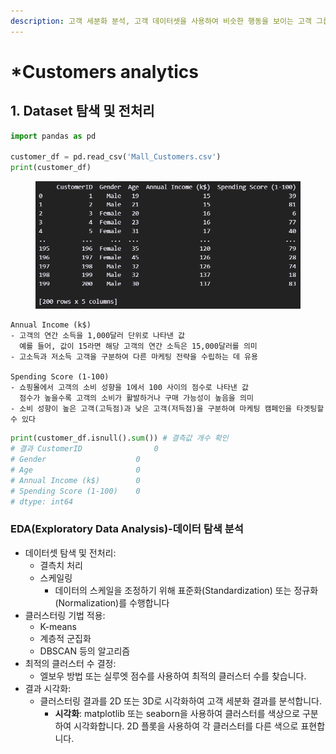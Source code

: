 ```yaml
---
description: 고객 세분화 분석, 고객 데이터셋을 사용하여 비슷한 행동을 보이는 고객 그룹을 식별
---
```


# \*Customers analytics

## 1. Dataset 탐색 및 전처리

```python
import pandas as pd

customer_df = pd.read_csv('Mall_Customers.csv')
print(customer_df)
```

<figure><img src="../../../../.gitbook/assets/image.png" alt=""><figcaption></figcaption></figure>

```
Annual Income (k$)
- 고객의 연간 소득을 1,000달러 단위로 나타낸 값
  예를 들어, 값이 15라면 해당 고객의 연간 소득은 15,000달러를 의미
- 고소득과 저소득 고객을 구분하여 다른 마케팅 전략을 수립하는 데 유용

Spending Score (1-100)
- 쇼핑몰에서 고객의 소비 성향을 1에서 100 사이의 점수로 나타낸 값
  점수가 높을수록 고객의 소비가 활발하거나 구매 가능성이 높음을 의미
- 소비 성향이 높은 고객(고득점)과 낮은 고객(저득점)을 구분하여 마케팅 캠페인을 타겟팅할 수 있다
```

```python
print(customer_df.isnull().sum()) # 결측값 개수 확인
# 결과 CustomerID                0
# Gender                    0
# Age                       0
# Annual Income (k$)        0
# Spending Score (1-100)    0
# dtype: int64 
```

### EDA(Exploratory Data Analysis)-데이터 탐색 분석













* 데이터셋 탐색 및 전처리:
  * 결측치 처리
  * 스케일링
    * 데이터의 스케일을 조정하기 위해 표준화(Standardization) 또는 정규화(Normalization)를 수행합니다
* 클러스터링 기법 적용:
  * K-means
  * 계층적 군집화
  * DBSCAN 등의 알고리즘
* 최적의 클러스터 수 결정:
  * 엘보우 방법 또는 실루엣 점수를 사용하여 최적의 클러스터 수를 찾습니다.
* 결과 시각화:
  * 클러스터링 결과를 2D 또는 3D로 시각화하여 고객 세분화 결과를 분석합니다.
    * **시각화**: matplotlib 또는 seaborn을 사용하여 클러스터를 색상으로 구분하여 시각화합니다. 2D 플롯을 사용하여 각 클러스터를 다른 색으로 표현합니다.










